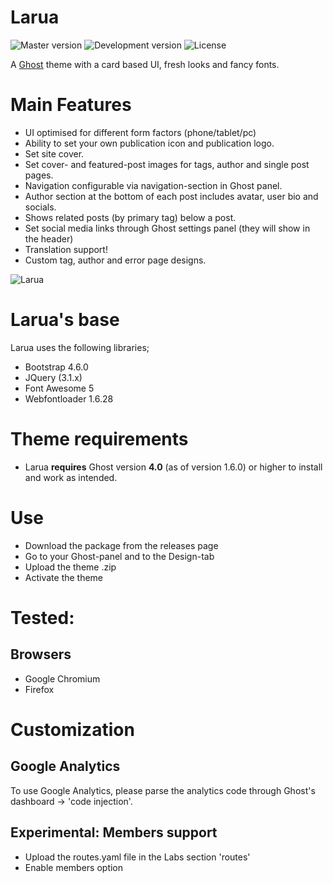 # Larua

![Master version](https://img.shields.io/github/package-json/v/spookthemes/larua-ghost-theme/master?style=flat-square)
![Development version](https://img.shields.io/github/package-json/v/spookthemes/larua-ghost-theme/dev?style=flat-square)
![License](https://img.shields.io/github/license/spookthemes/larua-ghost-theme?style=flat-square)

A [Ghost](http://github.com/tryghost/ghost/) theme with a card based UI, fresh looks and fancy fonts. 

# Main Features
- UI optimised for different form factors (phone/tablet/pc)
- Ability to set your own publication icon and publication logo.
- Set site cover.
- Set cover- and featured-post images for tags, author and single post pages.
- Navigation configurable via navigation-section in Ghost panel.
- Author section at the bottom of each post includes avatar, user bio and socials.
- Shows related posts (by primary tag) below a post.
- Set social media links through Ghost settings panel (they will show in the header)
- Translation support!
- Custom tag, author and error page designs.

![Larua](https://github.com/spookthemes/larua-ghost-theme/raw/master/assets/screenshot-desktop.png)

# Larua's base
Larua uses the following libraries;
- Bootstrap 4.6.0
- JQuery (3.1.x)
- Font Awesome 5
- Webfontloader 1.6.28

# Theme requirements
- Larua **requires** Ghost version **4.0** (as of version 1.6.0) or higher to install and work as intended. 

# Use
- Download the package from the releases page
- Go to your Ghost-panel and to the Design-tab
- Upload the theme .zip
- Activate the theme

# Tested:
## Browsers
- Google Chromium
- Firefox

# Customization

## Google Analytics
To use Google Analytics, please parse the analytics code through Ghost's dashboard -> 'code injection'.

## Experimental: Members support
- Upload the routes.yaml file in the Labs section 'routes'
- Enable members option
